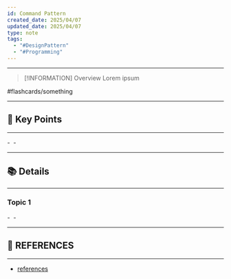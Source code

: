 ```yaml
---
id: Command Pattern
created_date: 2025/04/07
updated_date: 2025/04/07
type: note
tags:
  - "#DesignPattern"
  - "#Programming"
---
```

---
> [!INFORMATION] Overview
> Lorem ipsum

#flashcards/something

---
## 📌 Key Points
---

- 
- 

---
## 📚 Details
---
### Topic 1
- 
- 

---
## 🔗 REFERENCES
---

- [references]()